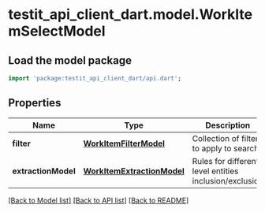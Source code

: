 # testit_api_client_dart.model.WorkItemSelectModel

## Load the model package
```dart
import 'package:testit_api_client_dart/api.dart';
```

## Properties
Name | Type | Description | Notes
------------ | ------------- | ------------- | -------------
**filter** | [**WorkItemFilterModel**](WorkItemFilterModel.md) | Collection of filters to apply to search | 
**extractionModel** | [**WorkItemExtractionModel**](WorkItemExtractionModel.md) | Rules for different level entities inclusion/exclusion | [optional] 

[[Back to Model list]](../README.md#documentation-for-models) [[Back to API list]](../README.md#documentation-for-api-endpoints) [[Back to README]](../README.md)


